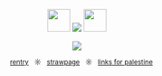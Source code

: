 <div align="center">
<p align="center"> <img src="https://64.media.tumblr.com/08f1157e4fb62352185b36afec10b822/67f379b253a55304-79/s75x75_c1/2dd301de7828b4fb0d8607ba40db757cc46bd729.gifv" width="40" height="40" /> <img src="https://komarev.com/ghpvc/?username=kyostro&label=🔥&color=da2f25&style=plastic&base=40000" /> <img src="https://64.media.tumblr.com/581809eba389f8d2ccce2c57b2eb9b8a/67f379b253a55304-15/s75x75_c1/f4206f7a9cad6744daa64d2f7c4a7afb3c4970be.gifv" width="40" height="40" />
<p align="center">
  <p align="center"> 

<img src="https://i.imgur.com/clpcfNo.png" />

 <p align="center"> 


‎ ‎ ‎ ‎ <sup>[rentry](https://rentry.co/kyostro) ‎ ‎‎  ☼ ‎ ‎ [strawpage](https://kyodraw.straw.page/) ‎ ‎‎  ☼ ‎ ‎ [links for palestine](https://x.com/barefacelino/status/1791041334683255200)

